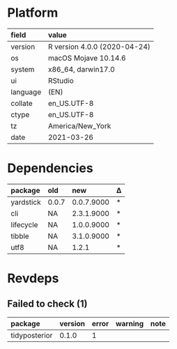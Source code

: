 # Platform

|field    |value                        |
|:--------|:----------------------------|
|version  |R version 4.0.0 (2020-04-24) |
|os       |macOS Mojave 10.14.6         |
|system   |x86_64, darwin17.0           |
|ui       |RStudio                      |
|language |(EN)                         |
|collate  |en_US.UTF-8                  |
|ctype    |en_US.UTF-8                  |
|tz       |America/New_York             |
|date     |2021-03-26                   |

# Dependencies

|package   |old   |new        |Δ  |
|:---------|:-----|:----------|:--|
|yardstick |0.0.7 |0.0.7.9000 |*  |
|cli       |NA    |2.3.1.9000 |*  |
|lifecycle |NA    |1.0.0.9000 |*  |
|tibble    |NA    |3.1.0.9000 |*  |
|utf8      |NA    |1.2.1      |*  |

# Revdeps

## Failed to check (1)

|package       |version |error |warning |note |
|:-------------|:-------|:-----|:-------|:----|
|tidyposterior |0.1.0   |1     |        |     |

